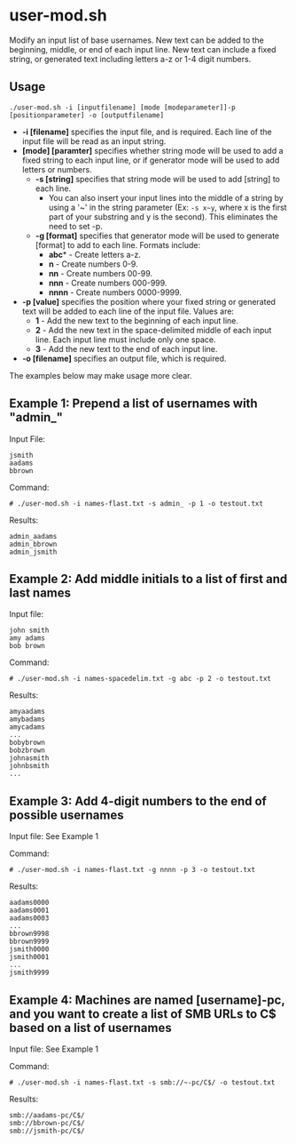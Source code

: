 # user-mod.sh
Modify an input list of base usernames. New text can be added to the beginning, middle, or end of each input line. New text can include a fixed string, or generated text including letters a-z or 1-4 digit numbers. 

## Usage
```
./user-mod.sh -i [inputfilename] [mode [modeparameter]]-p [positionparameter] -o [outputfilename]
```

* **-i [filename]** specifies the input file, and is required. Each line of the input file will be read as an input string.
* **[mode] [paramter]** specifies whether string mode will be used to add a fixed string to each input line, or if generator mode will be used to add letters or numbers.
  - **-s [string]** specifies that string mode will be used to add [string] to each line.
    - You can also insert your input lines into the middle of a string by using a '~' in the string parameter (Ex: `-s x~y`, where x is the first part of your substring and y is the second). This eliminates the need to set -p.
  - **-g [format]** specifies that generator mode will be used to generate [format] to add to each line. Formats include:
    - **abc*** - Create letters a-z.
    - **n** - Create numbers 0-9.
    - **nn** - Create numbers 00-99.
    - **nnn** - Create numbers 000-999.
    - **nnnn** - Create numbers 0000-9999.
* **-p [value]** specifies the position where your fixed string or generated text will be added to each line of the input file. Values are:
  - **1** - Add the new text to the beginning of each input line.
  - **2** - Add the new text in the space-delimited middle of each input line. Each input line must include only one space.
  - **3** - Add the new text to the end of each input line.
* **-o [filename]** specifies an output file, which is required.

The examples below may make usage more clear.

## Example 1: Prepend a list of usernames with "admin_"
Input File:
```
jsmith
aadams
bbrown
```
Command:
```
# ./user-mod.sh -i names-flast.txt -s admin_ -p 1 -o testout.txt
```
Results:
```
admin_aadams
admin_bbrown
admin_jsmith
```
## Example 2: Add middle initials to a list of first and last names
Input file:
```
john smith
amy adams
bob brown
```
Command:
```
# ./user-mod.sh -i names-spacedelim.txt -g abc -p 2 -o testout.txt
```
Results:
```
amyaadams
amybadams
amycadams
...
bobybrown
bobzbrown
johnasmith
johnbsmith
...
```
## Example 3: Add 4-digit numbers to the end of possible usernames
Input file: See Example 1

Command:
```
# ./user-mod.sh -i names-flast.txt -g nnnn -p 3 -o testout.txt
```
Results:
```
aadams0000
aadams0001
aadams0003
...
bbrown9998
bbrown9999
jsmith0000
jsmith0001
...
jsmith9999
```
## Example 4: Machines are named [username]-pc, and you want to create a list of SMB URLs to C$ based on a list of usernames
Input file: See Example 1

Command:
```
# ./user-mod.sh -i names-flast.txt -s smb://~-pc/C$/ -o testout.txt
```
Results:
```
smb://aadams-pc/C$/
smb://bbrown-pc/C$/
smb://jsmith-pc/C$/
```
